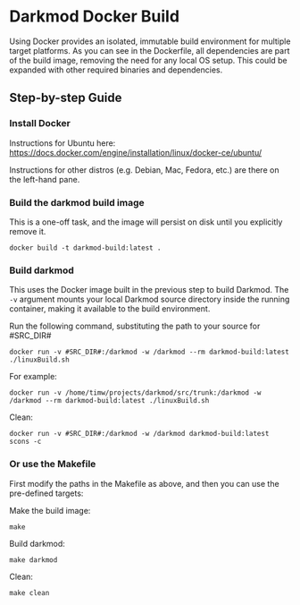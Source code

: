 # Darkmod Docker Build

Using Docker provides an isolated, immutable build environment for multiple target platforms.  As you can see in the Dockerfile, all dependencies are part of the build image, removing the need for any local OS setup.  This could be expanded with other required binaries and dependencies.

## Step-by-step Guide

### Install Docker
Instructions for Ubuntu here: https://docs.docker.com/engine/installation/linux/docker-ce/ubuntu/

Instructions for other distros (e.g. Debian, Mac, Fedora, etc.) are there on the left-hand pane.

### Build the darkmod build image

This is a one-off task, and the image will persist on disk until you explicitly remove it.

    docker build -t darkmod-build:latest .

### Build darkmod

This uses the Docker image built in the previous step to build Darkmod.  The `-v` argument mounts your local Darkmod source directory inside the running container, making it available to the build environment.

Run the following command, substituting the path to your source for #SRC_DIR#

    docker run -v #SRC_DIR#:/darkmod -w /darkmod --rm darkmod-build:latest ./linuxBuild.sh

For example:

    docker run -v /home/timw/projects/darkmod/src/trunk:/darkmod -w /darkmod --rm darkmod-build:latest ./linuxBuild.sh

Clean:

    docker run -v #SRC_DIR#:/darkmod -w /darkmod darkmod-build:latest scons -c

### Or use the Makefile

First modify the paths in the Makefile as above, and then you can use the pre-defined targets:

Make the build image:

    make

Build darkmod:

    make darkmod

Clean:

    make clean

